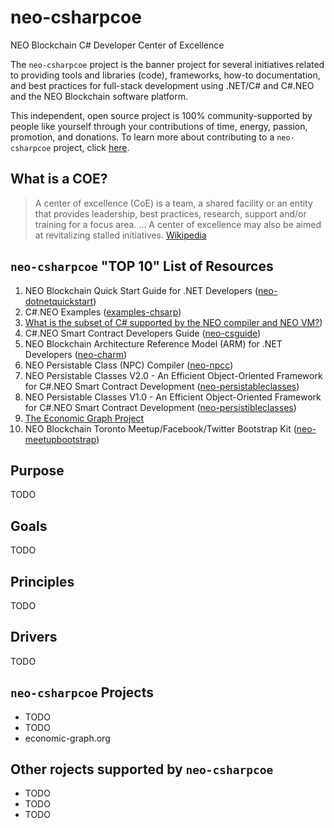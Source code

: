 # neo-csharpcoe
NEO Blockchain C# Developer Center of Excellence

The `neo-csharpcoe` project is the banner project for several initiatives related to providing tools and libraries (code), frameworks, how-to documentation, and best practices for full-stack development using .NET/C# and C#.NEO and the NEO Blockchain software platform.

This independent, open source project is 100% community-supported by people like yourself through your contributions of time, energy, passion, promotion, and donations.  To learn more about contributing to a `neo-csharpcoe` project, click [here](https://github.com/mwherman2000/neo-csharpcoe/blob/master/CONTRIBUTE.md).

## What is a COE?

>A center of excellence (CoE) is a team, a shared facility or an entity that provides leadership, best practices, research, support and/or training for a focus area. ... A center of excellence may also be aimed at revitalizing stalled initiatives. [Wikipedia](https://en.wikipedia.org/wiki/Center_of_excellence)

## `neo-csharpcoe` "TOP 10" List of Resources

1. NEO Blockchain Quick Start Guide for .NET Developers ([neo-dotnetquickstart](https://github.com/mwherman2000/neo-dotnetquickstart/blob/master/README.md))
2. C#.NEO Examples ([examples-chsarp](https://github.com/mwherman2000/examples-csharp/blob/master/README.md))
3. [What is the subset of C# supported by the NEO compiler and NEO VM?](https://github.com/mwherman2000/neo-persistibleclasses/blob/master/README.md#what-is-the-subset-of-c-supported-by-the-neo-compiler-and-neo-vm))
4. C#.NEO Smart Contract Developers Guide ([neo-csguide](https://github.com/mwherman2000/neo-csguide/blob/master/README.md))
5. NEO Blockchain Architecture Reference Model (ARM) for .NET Developers ([neo-charm](https://github.com/mwherman2000/neo-charm/blob/master/README.md))
6. NEO Persistable Class (NPC) Compiler ([neo-npcc](https://github.com/mwherman2000/neo-npcc/blob/master/README.md))
7. NEO Persistable Classes V2.0 - An Efficient Object-Oriented Framework for C#.NEO Smart Contract Development ([neo-persistableclasses](https://github.com/mwherman2000/neo-persistableclasses/blob/master/README.md))
8. NEO Persistable Classes V1.0 - An Efficient Object-Oriented Framework for C#.NEO Smart Contract Development ([neo-persistibleclasses](https://github.com/mwherman2000/neo-persistibleclasses/blob/master/README.md))
9. [The Economic Graph Project](https://github.com/mwherman2000/neo-csharpcoe/blob/master/en-us/TheEconomicGraph.md)
10. NEO Blockchain Toronto Meetup/Facebook/Twitter Bootstrap Kit ([neo-meetupbootstrap](https://github.com/mwherman2000/neo-meetupbootstrap/blob/master/README.md))



## Purpose

TODO

## Goals

TODO

## Principles

TODO

## Drivers

TODO

## `neo-csharpcoe` Projects

* TODO
* TODO
* economic-graph.org

## Other rojects supported by `neo-csharpcoe`

* TODO
* TODO
* TODO


